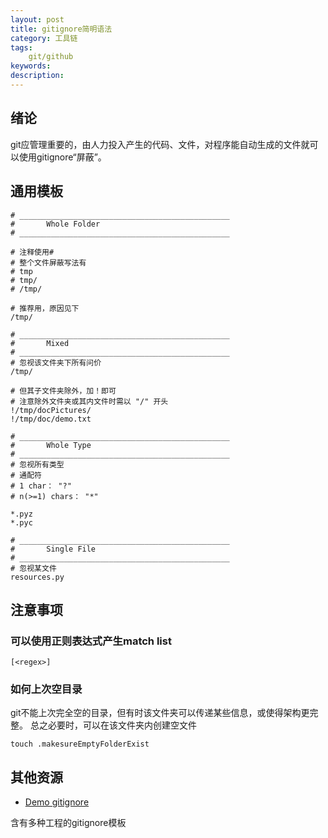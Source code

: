 ```yaml
---
layout: post
title: gitignore简明语法
category: 工具链
tags: 
    git/github
keywords: 
description: 
---
```


## 绪论
git应管理重要的，由人力投入产生的代码、文件，对程序能自动生成的文件就可以使用gitignore“屏蔽”。


## 通用模板

```
# _______________________________________________
# 		Whole Folder
# _______________________________________________

# 注释使用#
# 整个文件屏蔽写法有
# tmp
# tmp/
# /tmp/

# 推荐用，原因见下
/tmp/

# _______________________________________________
# 		Mixed
# _______________________________________________
# 忽视该文件夹下所有问价
/tmp/

# 但其子文件夹除外，加！即可
# 注意除外文件夹或其内文件时需以 "/" 开头
!/tmp/docPictures/
!/tmp/doc/demo.txt

# _______________________________________________
# 		Whole Type
# _______________________________________________
# 忽视所有类型
# 通配符
# 1 char： "?"
# n(>=1) chars： "*"

*.pyz
*.pyc

# _______________________________________________
# 		Single File
# _______________________________________________
# 忽视某文件
resources.py
```


## 注意事项

### 可以使用正则表达式产生match list

```
[<regex>]
```

### 如何上次空目录
git不能上次完全空的目录，但有时该文件夹可以传递某些信息，或使得架构更完整。
总之必要时，可以在该文件夹内创建空文件

```
touch .makesureEmptyFolderExist
```

## 其他资源

* [Demo gitignore](https://github.com/github/gitignore)

含有多种工程的gitignore模板
